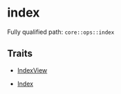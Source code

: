# index

Fully qualified path: `core::ops::index`

## Traits

- [IndexView](./core-ops-index-IndexView.md)

- [Index](./core-ops-index-Index.md)

